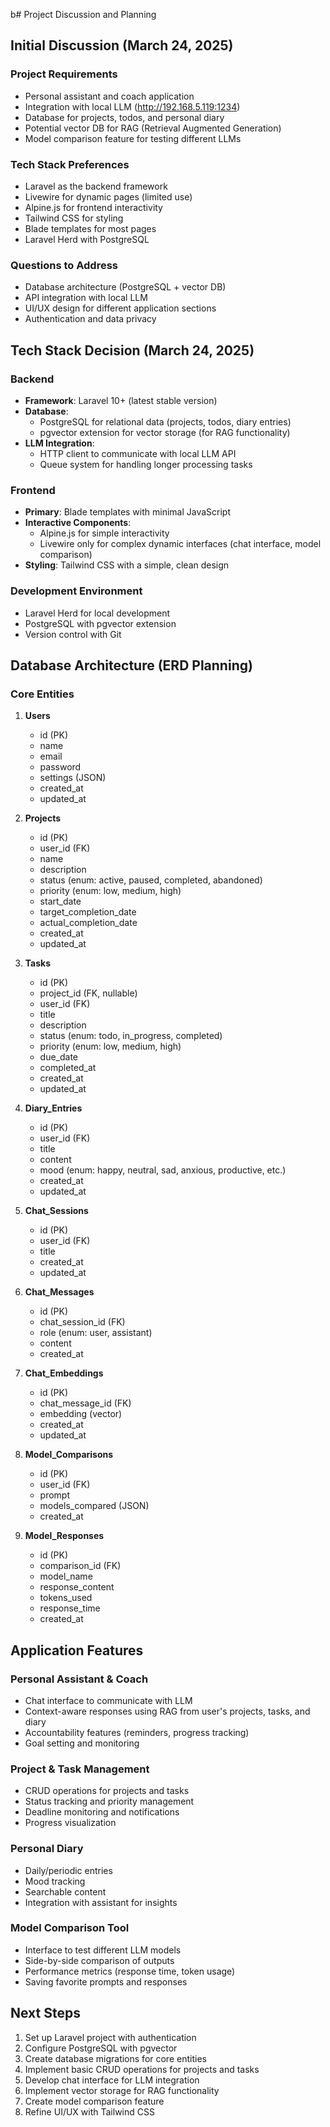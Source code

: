 b# Project Discussion and Planning

## Initial Discussion (March 24, 2025)

### Project Requirements
- Personal assistant and coach application
- Integration with local LLM (http://192.168.5.119:1234)
- Database for projects, todos, and personal diary
- Potential vector DB for RAG (Retrieval Augmented Generation)
- Model comparison feature for testing different LLMs

### Tech Stack Preferences
- Laravel as the backend framework
- Livewire for dynamic pages (limited use)
- Alpine.js for frontend interactivity
- Tailwind CSS for styling
- Blade templates for most pages
- Laravel Herd with PostgreSQL

### Questions to Address
- Database architecture (PostgreSQL + vector DB)
- API integration with local LLM
- UI/UX design for different application sections
- Authentication and data privacy

## Tech Stack Decision (March 24, 2025)

### Backend
- **Framework**: Laravel 10+ (latest stable version)
- **Database**: 
  - PostgreSQL for relational data (projects, todos, diary entries)
  - pgvector extension for vector storage (for RAG functionality)
- **LLM Integration**: 
  - HTTP client to communicate with local LLM API
  - Queue system for handling longer processing tasks

### Frontend
- **Primary**: Blade templates with minimal JavaScript
- **Interactive Components**: 
  - Alpine.js for simple interactivity
  - Livewire only for complex dynamic interfaces (chat interface, model comparison)
- **Styling**: Tailwind CSS with a simple, clean design

### Development Environment
- Laravel Herd for local development
- PostgreSQL with pgvector extension
- Version control with Git

## Database Architecture (ERD Planning)

### Core Entities

1. **Users**
   - id (PK)
   - name
   - email
   - password
   - settings (JSON)
   - created_at
   - updated_at

2. **Projects**
   - id (PK)
   - user_id (FK)
   - name
   - description
   - status (enum: active, paused, completed, abandoned)
   - priority (enum: low, medium, high)
   - start_date
   - target_completion_date
   - actual_completion_date
   - created_at
   - updated_at

3. **Tasks**
   - id (PK)
   - project_id (FK, nullable)
   - user_id (FK)
   - title
   - description
   - status (enum: todo, in_progress, completed)
   - priority (enum: low, medium, high)
   - due_date
   - completed_at
   - created_at
   - updated_at

4. **Diary_Entries**
   - id (PK)
   - user_id (FK)
   - title
   - content
   - mood (enum: happy, neutral, sad, anxious, productive, etc.)
   - created_at
   - updated_at

5. **Chat_Sessions**
   - id (PK)
   - user_id (FK)
   - title
   - created_at
   - updated_at

6. **Chat_Messages**
   - id (PK)
   - chat_session_id (FK)
   - role (enum: user, assistant)
   - content
   - created_at

7. **Chat_Embeddings**
   - id (PK)
   - chat_message_id (FK)
   - embedding (vector)
   - created_at
   - updated_at

8. **Model_Comparisons**
   - id (PK)
   - user_id (FK)
   - prompt
   - models_compared (JSON)
   - created_at

9. **Model_Responses**
   - id (PK)
   - comparison_id (FK)
   - model_name
   - response_content
   - tokens_used
   - response_time
   - created_at

## Application Features

### Personal Assistant & Coach
- Chat interface to communicate with LLM
- Context-aware responses using RAG from user's projects, tasks, and diary
- Accountability features (reminders, progress tracking)
- Goal setting and monitoring

### Project & Task Management
- CRUD operations for projects and tasks
- Status tracking and priority management
- Deadline monitoring and notifications
- Progress visualization

### Personal Diary
- Daily/periodic entries
- Mood tracking
- Searchable content
- Integration with assistant for insights

### Model Comparison Tool
- Interface to test different LLM models
- Side-by-side comparison of outputs
- Performance metrics (response time, token usage)
- Saving favorite prompts and responses

## Next Steps
1. Set up Laravel project with authentication
2. Configure PostgreSQL with pgvector
3. Create database migrations for core entities
4. Implement basic CRUD operations for projects and tasks
5. Develop chat interface for LLM integration
6. Implement vector storage for RAG functionality
7. Create model comparison feature
8. Refine UI/UX with Tailwind CSS
